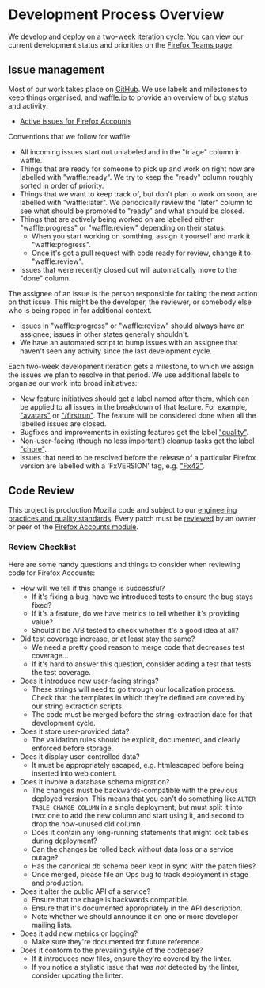 # Development Process Overview

We develop and deploy on a two-week iteration cycle.  You can view our current development
status and priorities on the [Firefox Teams page](https://wiki.mozilla.org/Firefox/Teams).

## Issue management

Most of our work takes place on [GitHub](https://github.com/mozilla/fxa).  We use labels and
milestones to keep things organised, and [waffle.io](https://waffle.io) to provide an overview
of bug status and activity:

* [Active issues for Firefox Accounts](https://waffle.io/mozilla/fxa)

Conventions that we follow for waffle:

* All incoming issues start out unlabeled and in the "triage" column in waffle.
* Things that are ready for someone to pick up and work on right now are labelled with
  "waffle:ready".  We try to keep the "ready" column roughly sorted in order of priority.
* Things that we want to keep track of, but don't plan to work on soon, are labelled
  with "waffle:later".  We periodically review the "later" column to see what should be
  promoted to "ready" and what should be closed.
* Things that are actively being worked on are labelled either "waffle:progress" or
  "waffle:review" depending on their status:
    * When you start working on somthing, assign it yourself and mark it "waffle:progress".
    * Once it's got a pull request with code ready for review, change it to "waffle:review".
* Issues that were recently closed out will automatically move to the "done" column.

The assignee of an issue is the person responsible for taking the next action on that
issue.  This might be the developer, the reviewer, or somebody else who is being
roped in for additional context.

* Issues in "waffle:progress" or "waffle:review" should always have an assignee;
  issues in other states generally shouldn't.
* We have an automated script to bump issues with an assignee that haven't seen
  any activity since the last development cycle.

Each two-week development iteration gets a milestone, to which we assign the issues
we plan to resolve in that period.  We use additional labels to organise our work into
broad initiatives:

* New feature initiatives should get a label named after them, which can be applied to
  all issues in the breakdown of that feature.  For example, ["avatars"](https://waffle.io/mozilla/fxa?label=avatars) or ["/firstrun"](https://waffle.io/mozilla/fxa?label=%2Ffirstrun).
  The feature will be considered done when all the labelled issues are closed.
* Bugfixes and improvements in existing features get the label ["quality"](https://waffle.io/mozilla/fxa?label=quality).
* Non-user-facing (though no less important!) cleanup tasks get the label ["chore"](https://waffle.io/mozilla/fxa?label=chore).
* Issues that need to be resolved before the release of a particular Firefox version
  are labelled with a 'FxVERSION' tag, e.g. ["Fx42"](https://waffle.io/mozilla/fxa?label=Fx42).


## Code Review

This project is production Mozilla code and subject to our [engineering practices and quality standards](https://developer.mozilla.org/en-US/docs/Mozilla/Developer_guide/Committing_Rules_and_Responsibilities).  Every patch must be [reviewed](https://developer.mozilla.org/en-US/docs/Code_Review_FAQ) by an owner or peer of the [Firefox Accounts module](https://wiki.mozilla.org/Modules/Other#Firefox_Accounts).

### Review Checklist

Here are some handy questions and things to consider when reviewing code for Firefox Accounts:

* How will we tell if this change is successful?
    * If it's fixing a bug, have we introduced tests to ensure the bug stays fixed?
    * If it's a feature, do we have metrics to tell whether it's providing value?
    * Should it be A/B tested to check whether it's a good idea at all?
* Did test coverage increase, or at least stay the same?
    * We need a pretty good reason to merge code that decreases test coverage...
    * If it's hard to answer this question, consider adding a test that tests the test coverage.
* Does it introduce new user-facing strings?
    * These strings will need to go through our localization process.  Check that the
      templates in which they're defined are covered by our string extraction scripts.
    * The code must be merged before the string-extraction date for that development cycle.
* Does it store user-provided data?
    * The validation rules should be explicit, documented, and clearly enforced before storage.
* Does it display user-controlled data?
    * It must be appropriately escaped, e.g. htmlescaped before being inserted into web content.
* Does it involve a database schema migration?
    * The changes must be backwards-compatible with the previous deployed version.  This means
      that you can't do something like `ALTER TABLE CHANGE COLUMN` in a single deployment, but
      must split it into two: one to add the new column and start using it, and second to
      drop the now-unused old column.
    * Does it contain any long-running statements that might lock tables during deployment?
    * Can the changes be rolled back without data loss or a service outage?
    * Has the canonical db schema been kept in sync with the patch files?
    * Once merged, please file an Ops bug to track deployment in stage and production.
* Does it alter the public API of a service?
    * Ensure that the chage is backwards compatible.
    * Ensure that it's documented appropriately in the API description.
    * Note whether we should announce it on one or more developer mailing lists.
* Does it add new metrics or logging?
    * Make sure they're documented for future reference.
* Does it conform to the prevailing style of the codebase?
    * If it introduces new files, ensure they're covered by the linter.
    * If you notice a stylistic issue that was *not* detected by the linter,
      consider updating the linter.
